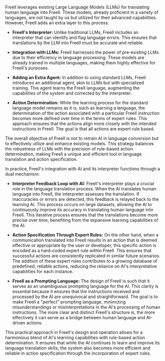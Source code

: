 Freell leverages existing Large Language Models (LLMs) for translating human language into Freell. These models, already proficient in a variety of languages, are not taught by us but utilized for their advanced capabilities. However, Freell adds an extra layer to this process:

- **Freell's Interpreter:** Unlike traditional LLMs, Freell includes an interpreter that can identify and flag language errors. This ensures that translations by the LLM into Freell must be accurate and reliable. 

- **Integration with LLMs:** Freell harnesses the power of pre-existing LLMs due to their efficiency in language processing. These models are already trained in multiple languages, making them highly effective for Freell's purposes.

- **Adding an Extra Agent:** In addition to using standard LLMs, Freell introduces an additional agent, akin to LLMs but with specialized training. This agent learns the Freell language, augmenting the capabilities of the system and corrected by the interpreter.

- **Action Determination:** While the learning process for the standard language model remains as it is, such as learning a language, the determination of the action associated with a particular Freell instruction becomes more defined over time in the terms of expert rules. This approach ensures that the actions align more closely with the intended instructions in Freell. The goal is that all actions are expert rule based. 

The overall objective of Freell is not to retrain AI in language conversion but to effectively utilize and enhance existing models. This strategy balances the robustness of LLMs with the precision of rule-based action determination, making Freell a unique and efficient tool in language translation and action specification.

In practice, Freell's integration with AI and its interpreter functions through a dual mechanism:

- **Interpreter Feedback Loop with AI:** Freell's interpreter plays a crucial role in the language translation process. When the AI translates human language into Freell, the interpreter assesses the translation. If inaccuracies or errors are detected, this feedback is relayed back to the learning AI. This process occurs on large datasets, allowing the AI to continuously improve its accuracy in translating human language into Freell. This iterative process ensures that the translations become more precise over time, benefiting from the expansive learning capabilities of the AI.

- **Action Specification Through Expert Rules:** On the other hand, when a communication translated into Freell results in an action that is deemed effective or appropriate by the user or developer, this specific action is encoded as a hard-coded expert rule within Freell. This ensures that successful actions are consistently replicated in similar future scenarios. The addition of these expert rules contributes to a growing database of predefined, reliable actions, reducing the reliance on AI's interpretative capabilities for each instance.

- **Freell as a Prompting Language:** The design of Freell is such that it serves as an unambiguous prompting language for the AI. This clarity is essential because it ensures that the instructions received and processed by the AI are unequivocal and straightforward. The goal is to make Freell a "perfect" prompting language, minimizing misunderstandings or misinterpretations in the AI's processing of human instructions. The more clear and distinct Freell's structure is, the more effectively it can serve as a bridge between human language and AI-driven actions.

This practical approach in Freell's design and operation allows for a harmonious blend of AI's learning capabilities with rule-based action determination. It ensures that while the AI continues to learn and improve its language translation skills, the system also becomes more efficient and reliable in action specification through the incorporation of expert rules.

